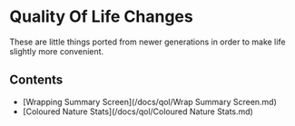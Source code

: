 # Quality Of Life Changes

These are little things ported from newer generations in order to make life slightly more convenient.

## Contents
- [Wrapping Summary Screen](/docs/qol/Wrap Summary Screen.md)
- [Coloured Nature Stats](/docs/qol/Coloured Nature Stats.md)
